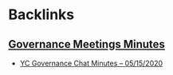 
# Backlinks
## [Governance Meetings Minutes](<Governance Meetings Minutes.md>)
- [YC Governance Chat Minutes – 05/15/2020](<../../YC Governance Chat Minutes – 05/15/2020.md>)

